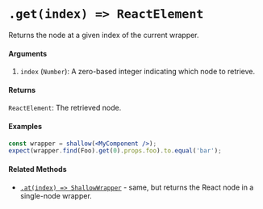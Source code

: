 # `.get(index) => ReactElement`

Returns the node at a given index of the current wrapper.


#### Arguments

1. `index` (`Number`): A zero-based integer indicating which node to retrieve.


#### Returns

`ReactElement`: The retrieved node.


#### Examples

```jsx
const wrapper = shallow(<MyComponent />);
expect(wrapper.find(Foo).get(0).props.foo).to.equal('bar');
```


#### Related Methods

- [`.at(index) => ShallowWrapper`](at.md) - same, but returns the React node in a single-node wrapper.

